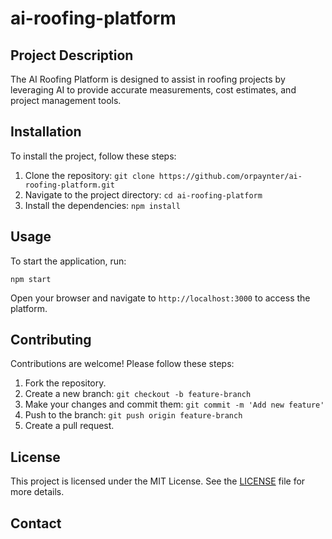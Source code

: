 # ai-roofing-platform

## Project Description
The AI Roofing Platform is designed to assist in roofing projects by leveraging AI to provide accurate measurements, cost estimates, and project management tools.

## Installation
To install the project, follow these steps:
1. Clone the repository: `git clone https://github.com/orpaynter/ai-roofing-platform.git`
2. Navigate to the project directory: `cd ai-roofing-platform`
3. Install the dependencies: `npm install`

## Usage
To start the application, run:
```
npm start
```
Open your browser and navigate to `http://localhost:3000` to access the platform.

## Contributing
Contributions are welcome! Please follow these steps:
1. Fork the repository.
2. Create a new branch: `git checkout -b feature-branch`
3. Make your changes and commit them: `git commit -m 'Add new feature'`
4. Push to the branch: `git push origin feature-branch`
5. Create a pull request.

## License
This project is licensed under the MIT License. See the [LICENSE](LICENSE) file for more details.

 ## Contact
```
